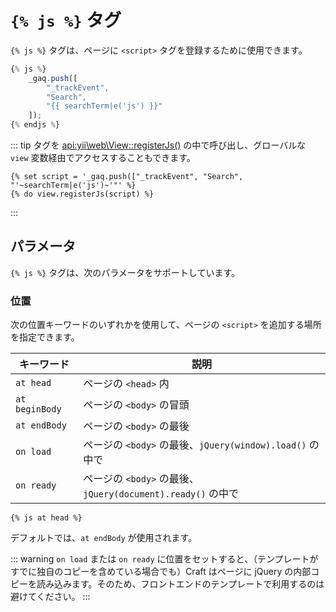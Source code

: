 # `{% js %}` タグ

`{% js %}` タグは、ページに `<script>` タグを登録するために使用できます。

```javascript
{% js %}
    _gaq.push([
        "_trackEvent",
        "Search",
        "{{ searchTerm|e('js') }}"
    ]);
{% endjs %}
```

::: tip
タグを <api:yii\web\View::registerJs()> の中で呼び出し、グローバルな `view` 変数経由でアクセスすることもできます。

```twig
{% set script = '_gaq.push(["_trackEvent", "Search", "'~searchTerm|e('js')~'"' %}
{% do view.registerJs(script) %}
```
:::

## パラメータ

`{% js %}` タグは、次のパラメータをサポートしています。

### 位置

次の位置キーワードのいずれかを使用して、ページの `<script>` を追加する場所を指定できます。

| キーワード          | 説明                                                      |
| -------------- | ------------------------------------------------------- |
| `at head`      | ページの `<head>` 内                                   |
| `at beginBody` | ページの `<body>` の冒頭                                 |
| `at endBody`   | ページの `<body>` の最後                                 |
| `on load`      | ページの `<body>` の最後、`jQuery(window).load()` の中で     |
| `on ready`     | ページの `<body>` の最後、 `jQuery(document).ready()` の中で |

```twig
{% js at head %}
```

デフォルトでは、`at endBody` が使用されます。

::: warning
`on load` または `on ready` に位置をセットすると、（テンプレートがすでに独自のコピーを含めている場合でも）Craft はページに jQuery の内部コピーを読み込みます。そのため、フロントエンドのテンプレートで利用するのは避けてください。
:::
